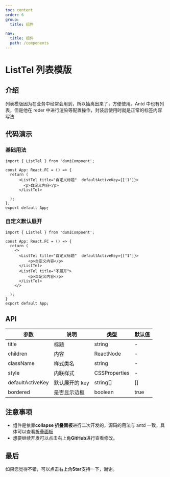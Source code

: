 ```yaml
---
toc: content
order: 6
group:
  title: 组件

nav:
  title: 组件
  path: /components
---
```


# ListTel 列表模版

## 介绍

列表模版因为在业务中经常会用到，所以抽离出来了，方便使用。Antd 中也有列表，但是他在 reder 中进行渲染等配置操作，封装后使用时就是正常的标签内容写法

## 代码演示

### 基础用法

```tsx
import { ListTel } from 'dumiCompoent';

const App: React.FC = () => {
  return (
      <ListTel title="自定义标题"  defaultActiveKey={['1']}>
        <p>自定义内容</p>
      </ListTel>

  );
};
export default App;
```

### 自定义默认展开

```tsx
import { ListTel } from 'dumiCompoent';

const App: React.FC = () => {
  return (
    <>
      <ListTel title="自定义标题"  defaultActiveKey={["1"]}>
          <p>自定义内容</p>
      </ListTel>
      <ListTel title="不展开">
          <p>自定义内容</p>
      </ListTel>
    </>

  );
}
export default App;
```

## API

| 参数      | 说明     | 类型          | 默认值 |
| --------- | -------- | ------------- | ------ |
| title     | 标题     | string        | -      |
| children  | 内容     | ReactNode     | -      |
| className | 样式类名 | string        | -      |
| style     | 内联样式 | CSSProperties | -      |
| defaultActiveKey | 默认展开的 key | string[] | [] |
| bordered | 是否显示边框 | boolean | true |

## 注意事项

- 组件是依靠**collapse 折叠面板**进行二次开发的，源码的用法与 antd 一致，具体可以查看[折叠面板](https://ant.design/components/collapse-cn/)
- 想要继续开发可以点击右上角**GitHub**进行查看修改。

## 最后

如果您觉得不错，可以点击右上角**Star**支持一下，谢谢。

